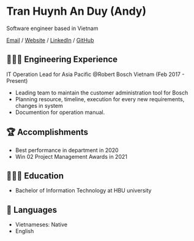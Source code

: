 # Tran Huynh An Duy (Andy)

Software engineer based in Vietnam 

[Email](mailto:duy.cybers@gmail.com) / [Website](https://www.facebook.com/tranhuynhanduy/) / [LinkedIn](https://www.linkedin.com/in/anduytranhuynh/) / [GitHub](https://github.com/andylovecloud/) 

## 👩🏼‍💻 Engineering Experience
IT Operation Lead for Asia Pacific @Robert Bosch Vietnam (Feb 2017 - Present)

- Leading team to maintain the customer administration tool for Bosch
- Planning resource, timeline, execution for every new requirements, changes in system
- Documention for operation manual.


## 🏆 Accomplishments

- Best performance in department in 2020
- Win 02 Project Management Awards in 2021


## 👩🏼‍🎓 Education

- Bachelor of Information Technology at HBU university


## 💬 Languages

- Vietnameses: Native
- English
